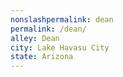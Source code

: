```yaml
---
﻿nonslashpermalink: dean
permalink: /dean/
alley: Dean
city: Lake Havasu City
state: Arizona
---
```

